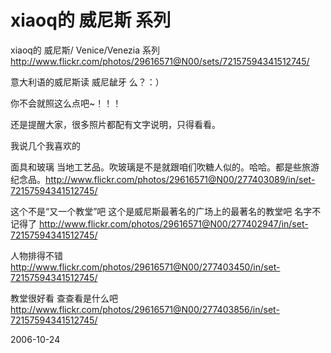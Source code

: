 # xiaoq的 威尼斯 系列

xiaoq的 威尼斯/ Venice/Venezia 系列
http://www.flickr.com/photos/29616571@N00/sets/72157594341512745/

意大利语的威尼斯读 威尼龇牙 么？：）

你不会就照这么点吧~！！！

还是提醒大家，很多照片都配有文字说明，只得看看。

我说几个我喜欢的

面具和玻璃  当地工艺品。吹玻璃是不是就跟咱们吹糖人似的。哈哈。都是些旅游纪念品。http://www.flickr.com/photos/29616571@N00/277403089/in/set-72157594341512745/

这个不是“又一个教堂”吧 这个是威尼斯最著名的广场上的最著名的教堂吧  名字不记得了
http://www.flickr.com/photos/29616571@N00/277402947/in/set-72157594341512745/

人物排得不错
http://www.flickr.com/photos/29616571@N00/277403450/in/set-72157594341512745/

教堂很好看 查查看是什么吧
http://www.flickr.com/photos/29616571@N00/277403856/in/set-72157594341512745/




2006-10-24